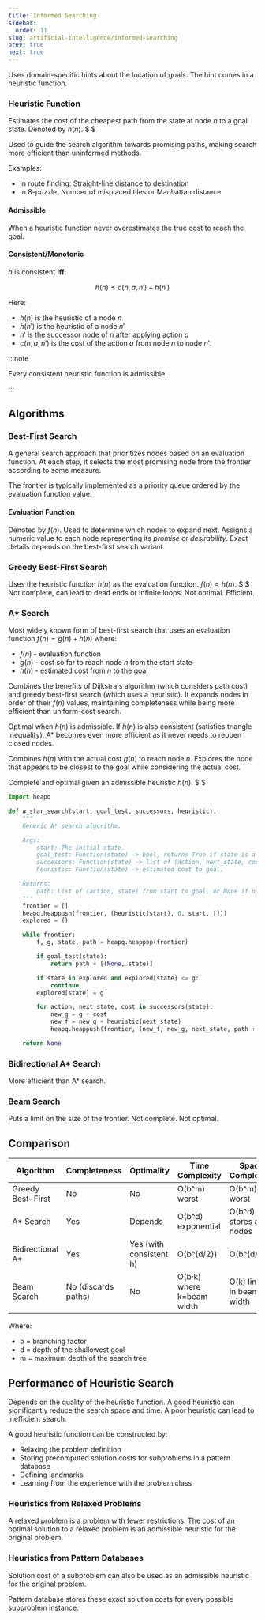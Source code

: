 ```yaml
---
title: Informed Searching
sidebar:
  order: 11
slug: artificial-intelligence/informed-searching
prev: true
next: true
---
```


Uses domain-specific hints about the location of goals. The hint comes in a heuristic function.

### Heuristic Function

Estimates the cost of the cheapest path from the state at node $n$ to a goal state. Denoted by $h(n)$. $ $

Used to guide the search algorithm towards promising paths, making search more efficient than uninformed methods.

Examples:

- In route finding: Straight-line distance to destination
- In 8-puzzle: Number of misplaced tiles or Manhattan distance

#### Admissible

When a heuristic function never overestimates the true cost to reach the goal.

#### Consistent/Monotonic

$h$ is consistent **iff**:

```math
h(n) \leq c(n, a, n') + h(n')
```

Here:
- $h(n)$ is the heuristic of a node $n$
- $h(n')$ is the heuristic of a node $n'$ 
- $n'$ is the successor node of $n$ after applying action $a$
- $c(n, a, n')$ is the cost of the action $a$ from node $n$ to node $n'$.

:::note

Every consistent heuristic function is admissible.

:::

## Algorithms

### Best-First Search

A general search approach that prioritizes nodes based on an evaluation function. At each step, it selects the most promising node from the frontier according to some measure.

The frontier is typically implemented as a priority queue ordered by the evaluation function value.

#### Evaluation Function

Denoted by $f(n)$. Used to determine which nodes to expand next. Assigns a numeric value to each node representing its _promise_ or _desirability_. Exact details depends on the best-first search variant.

### Greedy Best-First Search

Uses the heuristic function $h(n)$ as the evaluation function. $f(n) = h(n)$. $ $ Not complete, can lead to dead ends or infinite loops. Not optimal. Efficient.

### A\* Search

Most widely known form of best-first search that uses an evaluation function $f(n) = g(n) + h(n)$ where:

- $f(n)$ - evaluation function
- $g(n)$ - cost so far to reach node $n$ from the start state
- $h(n)$ - estimated cost from $n$ to the goal

Combines the benefits of Dijkstra's algorithm (which considers path cost) and greedy best-first search (which uses a heuristic). It expands nodes in order of their $f(n)$ values, maintaining completeness while being more efficient than uniform-cost search.

Optimal when $h(n)$ is admissible. If $h(n)$ is also consistent (satisfies triangle inequality), A* becomes even more efficient as it never needs to reopen closed nodes.

Combines $h(n)$ with the actual cost $g(n)$ to reach node $n$. Explores the node that appears to be closest to the goal while considering the actual cost.

Complete and optimal given an admissible heuristic $h(n)$. $ $

```python
import heapq

def a_star_search(start, goal_test, successors, heuristic):
    """
    Generic A* search algorithm.

    Args:
        start: The initial state.
        goal_test: Function(state) -> bool, returns True if state is a goal.
        successors: Function(state) -> list of (action, next_state, cost).
        heuristic: Function(state) -> estimated cost to goal.

    Returns:
        path: List of (action, state) from start to goal, or None if no path found.
    """
    frontier = []
    heapq.heappush(frontier, (heuristic(start), 0, start, []))
    explored = {}

    while frontier:
        f, g, state, path = heapq.heappop(frontier)

        if goal_test(state):
            return path + [(None, state)]

        if state in explored and explored[state] <= g:
            continue
        explored[state] = g

        for action, next_state, cost in successors(state):
            new_g = g + cost
            new_f = new_g + heuristic(next_state)
            heapq.heappush(frontier, (new_f, new_g, next_state, path + [(action, state)]))

    return None
```

### Bidirectional A\* Search

More efficient than A\* search.

### Beam Search

Puts a limit on the size of the frontier. Not complete. Not optimal.

## Comparison

| Algorithm         | Completeness        | Optimality              | Time Complexity           | Space Complexity          |
| ----------------- | ------------------- | ----------------------- | ------------------------- | ------------------------- |
| Greedy Best-First | No                  | No                      | O(b^m) worst              | O(b^m) worst              |
| A\* Search        | Yes                 | Depends                 | O(b^d) exponential        | O(b^d) stores all nodes   |
| Bidirectional A\* | Yes                 | Yes (with consistent h) | O(b^(d/2))                | O(b^(d/2))                |
| Beam Search       | No (discards paths) | No                      | O(b·k) where k=beam width | O(k) linear in beam width |

Where:

- b = branching factor
- d = depth of the shallowest goal
- m = maximum depth of the search tree

## Performance of Heuristic Search

Depends on the quality of the heuristic function. A good heuristic can significantly reduce the search space and time. A poor heuristic can lead to inefficient search.

A good heuristic function can be constructed by:
- Relaxing the problem definition
-  Storing precomputed solution costs for subproblems in a pattern database
- Defining landmarks
- Learning from the experience with the problem class

### Heuristics from Relaxed Problems

A relaxed problem is a problem with fewer restrictions. The cost of an optimal solution to a relaxed problem is an
admissible heuristic for the original problem.

### Heuristics from Pattern Databases

Solution cost of a subproblem can also be used as an admissible heuristic for the original problem.

Pattern database stores these exact solution costs for every possible subproblem instance.
